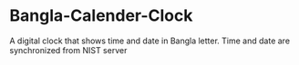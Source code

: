 # Bangla-Calender-Clock
A digital clock that shows time and date in Bangla letter. Time and date are synchronized from NIST server 
